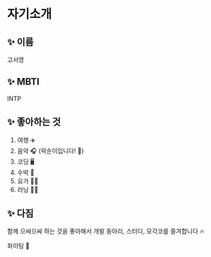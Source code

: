 # 자기소개

## ✨ 이름

고서영

## ✨ MBTI

INTP

## ✨ 좋아하는 것

1. 여행 ✈️
2. 음악 🎧 (락순이입니다! 🎸)
3. 코딩 🖥
4. 수박 🍉
5. 요가 🧘‍♀️
6. 러닝 🏃‍♀️

## ✨ 다짐

함께 으쌰으쌰 하는 것을 좋아해서 개발 동아리, 스터디, 모각코를 즐겨합니다 🔥

화이팅 💪
